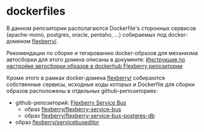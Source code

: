 # dockerfiles

В данном репозитории располагаются Dockerfile's сторонных сервисов (apache-mono, postgres, oracle, pentaho, ...)
собираемых под docker-доменом [flexberry/](https://hub.docker.com/u/flexberry).

Рекомендации по сборке и тегированию docker-образов для механизма автосборки для этого домена описаны в документе:
[Инструкция по настройке автосборки образов в dockerhub Flexberry репозитории ](https://github.com/Flexberry/dockerfiles/blob/master/AUTOBUILD.md)

Кроме этого в рамках docker-домена [flexberry/](https://hub.docker.com/u/flexberry) собираются собственные сервисы,
исходные коды которых и Dockerfile для сборки образов расположены в отдельных github-репозиториях:
- github-репозиторий: [Flexberry Service Bus](https://github.com/Flexberry/NewPlatform.Flexberry.ServiceBus)
  - образ [flexberry/flexberry-service-bus](https://github.com/Flexberry/NewPlatform.Flexberry.ServiceBus/tree/develop/Docker/flexberry-service-bus)
  - образ [flexberry/flexberry-service-bus-postgres-db](https://github.com/Flexberry/NewPlatform.Flexberry.ServiceBus/tree/develop/Docker/flexberry-service-bus-postgres-db)
- образ [flexberry/servicebuseditor](https://github.com/Flexberry/NewPlatform.Flexberry.ServiceBus.Editor/tree/develop/Docker)
  
